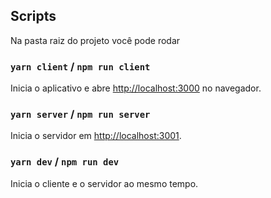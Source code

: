 ## Scripts

Na pasta raiz do projeto você pode rodar

### `yarn client` / `npm run client`

Inicia o aplicativo e abre [http://localhost:3000](http://localhost:3000) no navegador.

### `yarn server` / `npm run server`

Inicia o servidor em [http://localhost:3001](http://localhost:3001).

### `yarn dev` / `npm run dev`

Inicia o cliente e o servidor ao mesmo tempo.